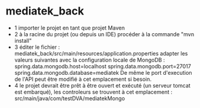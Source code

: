 # mediatek_back

* 1 importer le projet en tant que projet Maven
* 2 à la racine du projet (ou depuis un IDE) procéder à la commande "mvn install"
* 3 éditer le fichier : mediatek_back/src/main/resources/application.properties
adapter les valeurs suivantes avec la configuration locale de MongoDB :
spring.data.mongodb.host=localhost
spring.data.mongodb.port=27017
spring.data.mongodb.database=mediatek
De même le port d'execution de l'API peut être modifié à cet emplacement si besoin.
* 4 le projet devrait être prêt à être ouvert et exécuté (un serveur tomcat est embarqué), 
les controleurs se trouvent à cet emplacement : src/main/java/com/testDVA/mediatekMongo

